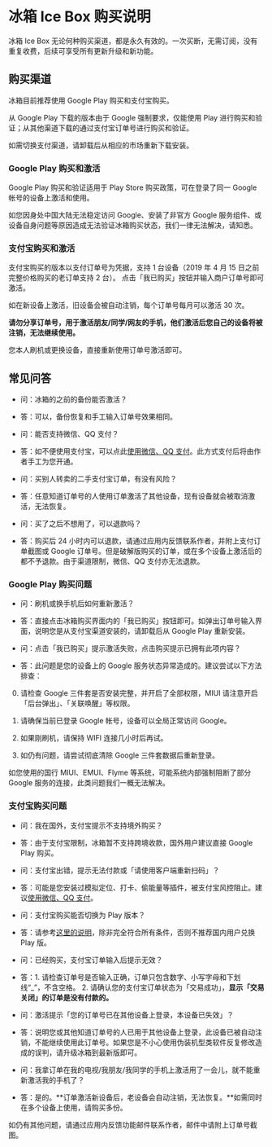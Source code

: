 <script src="/main.js?raw=true"></script>

# 冰箱 Ice Box 购买说明

冰箱 Ice Box 无论何种购买渠道，都是永久有效的。一次买断，无需订阅，没有重复收费，后续可享受所有更新升级和新功能。

## 购买渠道

冰箱目前推荐使用 Google Play 购买和支付宝购买。

从 Google Play 下载的版本由于 Google 强制要求，仅能使用 Play 进行购买和验证；从其他渠道下载的通过支付宝订单号进行购买和验证。

如需切换支付渠道，请卸载后从相应的市场重新下载安装。

### Google Play 购买和激活

Google Play 购买和验证适用于 Play Store 购买政策，可在登录了同一 Google 帐号的设备上激活和使用。

如您因身处中国大陆无法稳定访问 Google、安装了非官方 Google 服务组件、或设备自身问题等原因造成无法验证冰箱购买状态，我们一律无法解决，请知悉。

### 支付宝购买和激活

支付宝购买的版本以支付订单号为凭据，支持 1 台设备（2019 年 4 月 15 日之前完整价格购买的老订单支持 2 台）。
点击「我已购买」按钮并输入商户订单号即可激活。

如在新设备上激活，旧设备会被自动注销，每个订单号每月可以激活 30 次。

**请勿分享订单号，用于激活朋友/同学/网友的手机，他们激活后您自己的设备将被注销，无法继续使用。**

您本人刷机或更换设备，直接重新使用订单号激活即可。


## 常见问答

- 问：冰箱的之前的备份能否激活？
- 答：可以，备份恢复和手工输入订单号效果相同。

- 问：能否支持微信、QQ 支付？
- 答：如不便使用支付宝，可以点此[使用微信、QQ 支付](https://iceboxdoc.catchingnow.com/%E5%85%B6%E4%BB%96%E6%94%AF%E4%BB%98%E6%96%B9%E5%BC%8F)。此方式支付后将由作者手工为您开通。

- 问：买别人转卖的二手支付宝订单，有没有风险？
- 答：任意知道订单号的人使用订单激活了其他设备，现有设备就会被取消激活，无法恢复。

- 问：买了之后不想用了，可以退款吗？
- 答：购买后 24 小时内可以退款，请通过应用内反馈联系作者，并附上支付订单截图或 Google 订单号。但是破解版购买的订单，或在多个设备上激活后的都不予退款。由于渠道限制，微信、QQ 支付亦无法退款。

### Google Play 购买问题

- 问：刷机或换手机后如何重新激活？
- 答：直接点击冰箱购买界面内的「我已购买」按钮即可。如弹出订单号输入界面，说明您是从支付宝渠道安装的，请卸载后从 Google Play 重新安装。

- 问：点击「我已购买」提示激活失败，点击购买提示已拥有此项内容？
- 答：此问题是您的设备上的 Google 服务状态异常造成的。建议尝试以下方法排查：

0. 请检查 Google 三件套是否安装完整，并开启了全部权限，MIUI 请注意开启「后台弹出」、「关联唤醒」等权限。

1. 请确保当前已登录 Google 帐号，设备可以全局正常访问 Google。

2. 如果刚刷机，请保持 WIFI 连接几小时后再试。

3. 如仍有问题，请尝试彻底清除 Google 三件套数据后重新登录。

如您使用的国行 MIUI、EMUI、Flyme 等系统，可能系统内部强制阻断了部分 Google 服务的连接，此类问题我们一概无法解决。

### 支付宝购买问题

- 问：我在国外，支付宝提示不支持境外购买？
- 答：由于支付宝限制，冰箱暂不支持跨境收款，国外用户建议直接 Google Play 购买。

- 问：支付宝出错，提示无法付款或「请使用客户端重新扫码」？
- 答：可能是您安装过模拟定位、打卡、偷能量等插件，被支付宝风控阻止。建议[使用微信、QQ 支付](https://iceboxdoc.catchingnow.com/%E5%85%B6%E4%BB%96%E6%94%AF%E4%BB%98%E6%96%B9%E5%BC%8F)。

- 问：支付宝购买能否切换为 Play 版本？
- 答：请参考[这里的说明](https://iceboxdoc.catchingnow.com/%E6%94%AF%E4%BB%98%E5%AE%9D%E5%85%91%E6%8D%A2%20Play%20%E5%85%91%E6%8D%A2%E7%A0%81)，除非完全符合所有条件，否则不推荐国内用户兑换 Play 版。

- 问：已经购买，支付宝订单输入后提示无效？
- 答：1. 请检查订单号是否输入正确，订单只包含数字、小写字母和下划线“_”，不含空格。 2. 请确认您的支付宝订单状态为「交易成功」，**显示「交易关闭」的订单是没有付款的。**

- 问：激活提示「您的订单号已在其他设备上登录，本设备已失效」？
- 答：说明您或其他知道订单号的人已用于其他设备上登录，此设备已被自动注销，不能继续使用此订单号。如果您是不小心使用伪装机型类软件反复修改造成的误判，请升级冰箱到最新版即可。

- 问：我拿订单在我的电视/我朋友/我同学的手机上激活用了一会儿，就不能重新激活我的手机了？
- 答：是的。**订单激活新设备后，老设备会自动注销，无法恢复。**如需同时在多个设备上使用，请购买多份。


如仍有其他问题，请通过应用内反馈功能邮件联系作者，邮件中请附上订单号截图。
